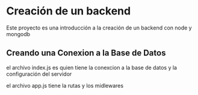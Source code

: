 # Creación de un backend

Este proyecto es una introducción a la creación de un backend con node y mongodb 

## Creando una Conexion a la Base de Datos

el archivo index.js es quien tiene la conexcion a la base de datos y la configuración del servidor 

el archivo app.js tiene la rutas y los midlewares